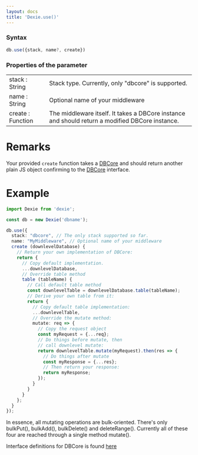 ```yaml
---
layout: docs
title: 'Dexie.use()'
---
```


### Syntax

```javascript
db.use({stack, name?, create})
```

### Properties of the parameter
<table>
  <tr>
    <td>stack : String</td>
    <td>Stack type. Currently, only "dbcore" is supported.</td>
  </tr>
  <tr>
    <td>name : String</td>
    <td>Optional name of your middleware</td>
  </tr>
  <tr>
    <td>create : Function</td>
    <td>The middleware itself. It takes a DBCore instance and should return a modified DBCore instance.</td>
  </tr>
</table>

# Remarks

Your provided `create` function takes a [DBCore](/docs/DBCore/DBCore) and should return another plain JS object confirming to the [DBCore](/docs/DBCore/DBCore) interface.

# Example

```typescript
import Dexie from 'dexie';

const db = new Dexie('dbname');

db.use({
  stack: "dbcore", // The only stack supported so far.
  name: "MyMiddleware", // Optional name of your middleware
  create (downlevelDatabase) {
    // Return your own implementation of DBCore:
    return {
      // Copy default implementation.
      ...downlevelDatabase, 
      // Override table method
      table (tableName) {
        // Call default table method
        const downlevelTable = downlevelDatabase.table(tableName);
        // Derive your own table from it:
        return {
          // Copy default table implementation:
          ...downlevelTable,
          // Override the mutate method:
          mutate: req => {
            // Copy the request object
            const myRequest = {...req};
            // Do things before mutate, then
            // call downlevel mutate:
            return downlevelTable.mutate(myRequest).then(res => {
              // Do things after mutate
              const myResponse = {...res};
              // Then return your response:
              return myResponse;
            });
          }
        }
      }
    };
  }
});

```

In essence, all mutating operations are bulk-oriented. There's only bulkPut(), bulkAdd(), bulkDelete() and deleteRange(). Currently all of these four are reached through a single method mutate().

Interface definitions for DBCore is found [here](https://github.com/dexie/Dexie.js/blob/master/src/public/types/dbcore.d.ts)

